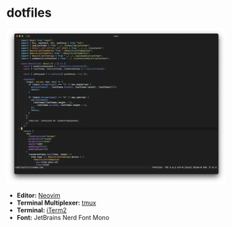 # dotfiles

![](https://raw.githubusercontent.com/obsfx/dotfiles/main/s.png)

- **Editor:** [Neovim](https://neovim.io/)
- **Terminal Multiplexer:** [tmux](https://github.com/tmux/tmux)
- **Terminal:** [iTerm2](https://iterm2.com/)
- **Font:** JetBrains Nerd Font Mono
